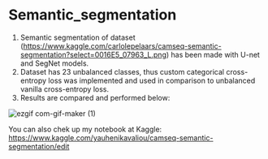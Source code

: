 # Semantic_segmentation

1. Semantic segmentation of dataset (https://www.kaggle.com/carlolepelaars/camseq-semantic-segmentation?select=0016E5_07963_L.png) has been made with U-net and SegNet models.
2. Dataset has 23 unbalanced classes, thus custom categorical cross-entropy loss was implemented and used in comparison to unbalanced vanilla cross-entropy loss.
3. Results are compared and performed below: 

![ezgif com-gif-maker (1)](https://user-images.githubusercontent.com/71853448/114216021-01781a80-996f-11eb-9006-b72f3f1c476d.gif)


You can also chek up my notebook at Kaggle: https://www.kaggle.com/yauhenikavaliou/camseq-semantic-segmentation/edit
